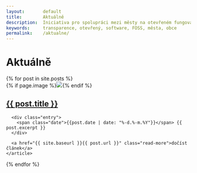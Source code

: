```yaml
---
layout:       default
title:        Aktuálně
description:  Iniciativa pro spolupráci mezi městy na otevřeném fungování radnic, především na základě otevřeného software.
keywords:     transparence, otevřený, software, FOSS, města, obce
permalink:    /aktualne/
---
```


# Aktuálně

<div class="posts">
  {% for post in site.posts %}
    <article class="post">
    {% if page.image %}<img src="{{ page.image }}"/>{% endif %}
      <h2><a href="{{ site.baseurl }}{{ post.url }}">{{ post.title }}</a></h2>

      <div class="entry">
        <span class="date">{{post.date | date: "%-d.%-m.%Y"}}</span> {{ post.excerpt }}
      </div>

      <a href="{{ site.baseurl }}{{ post.url }}" class="read-more">dočíst  článek</a>
    </article>
  {% endfor %}
</div>
